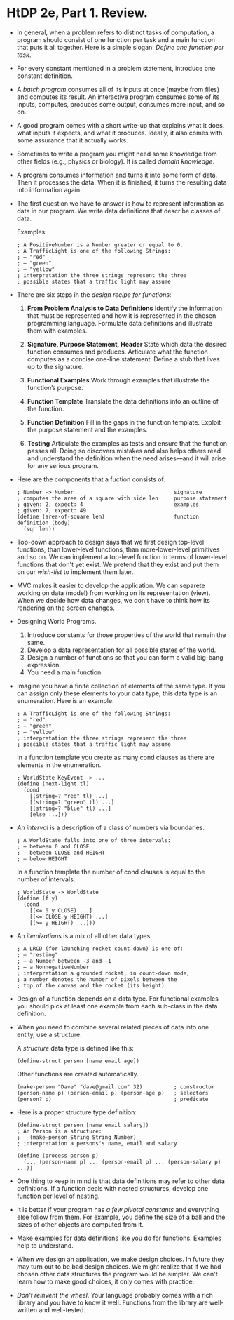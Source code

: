 HtDP 2e, Part 1. Review.
========================

* In general, when a problem refers to distinct tasks of computation,
  a program should consist of one function per task and a main function that puts it all together.
  Here is a simple slogan: *Define one function per task*.

* For every constant mentioned in a problem statement, introduce one constant definition.

* A *batch program* consumes all of its inputs at once (maybe from files) and computes its result.
  An interactive program consumes some of its inputs,
  computes, produces some output, consumes more input, and so on.

* A good program comes with a short write-up that explains what it does,
  what inputs it expects, and what it produces. Ideally, it also comes with
  some assurance that it actually works.

* Sometimes to write a program you might need some knowledge from other fields
  (e.g., physics or biology). It is called *domain knowledge*.

* A program consumes information and turns it into some form of data.
  Then it processes the data. When it is finished, it turns the resulting data into information again.

* The first question we have to answer is how to represent information as data in our program.
  We write data definitions that describe classes of data.
   
  Examples:

  ```racket
  ; A PositiveNumber is a Number greater or equal to 0. 
  ; A TrafficLight is one of the following Strings:
  ; – "red"
  ; – "green"
  ; – "yellow"
  ; interpretation the three strings represent the three 
  ; possible states that a traffic light may assume
  ```

* There are six steps in the *design recipe for functions*:
  
  1. **From Problem Analysis to Data Definitions**
     Identify the information that must be represented and how it is represented
     in the chosen programming language.
     Formulate data definitions and illustrate them with examples.
  
  2. **Signature, Purpose Statement, Header**
     State which data the desired function consumes and produces.
     Articulate what the function computes as a concise one-line statement.
     Define a stub that lives up to the signature.
  
  3. **Functional Examples**
     Work through examples that illustrate the function’s purpose.
  
  4. **Function Template**
     Translate the data definitions into an outline of the function.
  
  5. **Function Definition**
     Fill in the gaps in the function template. Exploit the purpose statement and the examples.
  
  6. **Testing**
     Articulate the examples as tests and ensure that the function passes all.
     Doing so discovers mistakes and also helps others read and understand the definition
     when the need arises—and it will arise for any serious program.

* Here are the components that a fuction consists of.

  ```racket
  ; Number -> Number                                signature
  ; computes the area of a square with side len     purpose statement
  ; given: 2, expect: 4                             examples
  ; given: 7, expect: 49
  (define (area-of-square len)                      function definition (body)
    (sqr len))
  ```

* Top-down approach to design says that we first design top-level functions, than lower-level functions,
  than more-lower-level primitives and so on. We can implement a top-level function in terms of lower-level
  functions that don't yet exist. We pretend that they exist and put them on our *wish-list* to implement them later.

* MVC makes it easier to develop the application. We can separete working on data (model)
  from working on its representation (view). When we decide how data changes,
   we don't have to think how its rendering on the screen changes.


* Designing World Programs.
  
  1. Introduce constants for those properties of the world that remain the same.
  2. Develop a data representation for all possible states of the world.
  3. Design a number of functions so that you can form a valid big-bang expression.
  4. You need a main function.

* Imagine you have a finite collection of elements of the same type.
  If you can assign only these elements to your data type, this data type is an enumeration.
  Here is an example:
 
  ```racket
  ; A TrafficLight is one of the following Strings:
  ; – "red"
  ; – "green"
  ; – "yellow"
  ; interpretation the three strings represent the three 
  ; possible states that a traffic light may assume 
  ```

  In a function template you create as many cond clauses as there are elements in the enumeration.

  ```racket
  ; WorldState KeyEvent -> ...
  (define (next-light tl)
    (cond
      [(string=? "red" tl) ...]
      [(string=? "green" tl) ...]
      [(string=? "blue" tl) ...]
      [else ...]))
  ```

* *An interval* is a description of a class of numbers via boundaries.
    
  ```racket
  ; A WorldState falls into one of three intervals: 
  ; – between 0 and CLOSE
  ; – between CLOSE and HEIGHT
  ; – below HEIGHT
  ```

  In a function template the number of cond clauses is equal to the number of intervals.

  ```racket
  ; WorldState -> WorldState
  (define (f y)
    (cond
      [(<= 0 y CLOSE) ...]
      [(<= CLOSE y HEIGHT) ...]
      [(>= y HEIGHT) ...]))
  ```

* An *itemizations* is a mix of all other data types.

  ```racket 
  ; A LRCD (for launching rocket count down) is one of:
  ; – "resting"
  ; – a Number between -3 and -1
  ; – a NonnegativeNumber 
  ; interpretation a grounded rocket, in count-down mode,
  ; a number denotes the number of pixels between the
  ; top of the canvas and the rocket (its height)
  ```

* Design of a function depends on a data type. For functional examples you should pick
  at least one example from each sub-class in the data definition. 

* When you need to combine several related pieces of data into one entity, use a structure.
    
  *A structure* data type is defined like this:

  ```racket
  (define-struct person [name email age])
  ```

  Other functions are created automatically.

  ```racket
  (make-person "Dave" "dave@gmail.com" 32)          ; constructor
  (person-name p) (person-email p) (person-age p)   ; selectors
  (person? p)                                       ; predicate
  ```

* Here is a proper structure type definition:
    
  ```racket
  (define-struct person [name email salary])
  ; An Person is a structure: 
  ;   (make-person String String Number)
  ; interpretation a persons's name, email and salary 

  (define (process-person p)
    (... (person-name p) ... (person-email p) ... (person-salary p) ...))
  ```

* One thing to keep in mind is that data definitions may refer to other data definitions.
  If a function deals with nested structures, develop one function per level of nesting. 

* It is better if your program has *a few pivotal constants* and everything else follow from them.
  For example, you define the size of a ball and the sizes of other objects are computed from it. 

* Make examples for data definitions like you do for functions. Examples help to understand.

* When we design an application, we make design choices. In future they may turn out to be bad design choices.
  We might realize that If we had chosen other data structures the program would be simpler.
  We can't learn how to make good choices, it only comes with practice.

* *Don't reinvent the wheel*. Your language probably comes with a rich library and you have to know it well.
  Functions from the library are well-written and well-tested.

